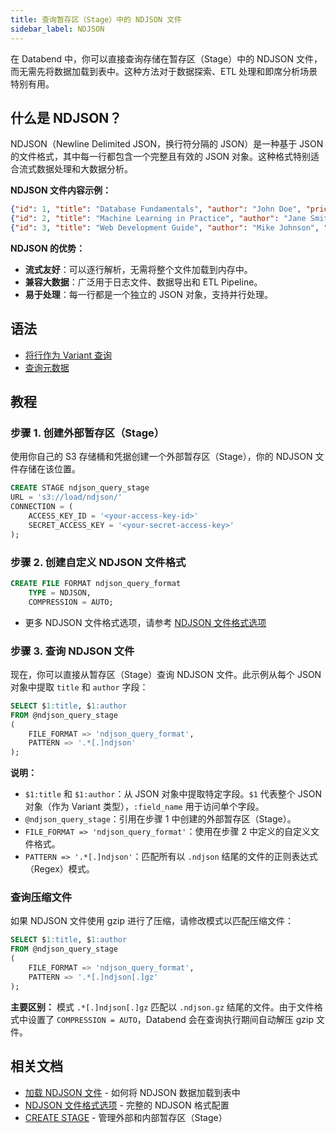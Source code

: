```yaml
---
title: 查询暂存区（Stage）中的 NDJSON 文件
sidebar_label: NDJSON
---
```


在 Databend 中，你可以直接查询存储在暂存区（Stage）中的 NDJSON 文件，而无需先将数据加载到表中。这种方法对于数据探索、ETL 处理和即席分析场景特别有用。

## 什么是 NDJSON？

NDJSON（Newline Delimited JSON，换行符分隔的 JSON）是一种基于 JSON 的文件格式，其中每一行都包含一个完整且有效的 JSON 对象。这种格式特别适合流式数据处理和大数据分析。

**NDJSON 文件内容示例：**
```json
{"id": 1, "title": "Database Fundamentals", "author": "John Doe", "price": 45.50, "category": "Technology"}
{"id": 2, "title": "Machine Learning in Practice", "author": "Jane Smith", "price": 68.00, "category": "AI"}
{"id": 3, "title": "Web Development Guide", "author": "Mike Johnson", "price": 52.30, "category": "Frontend"}
```

**NDJSON 的优势：**
- **流式友好**：可以逐行解析，无需将整个文件加载到内存中。
- **兼容大数据**：广泛用于日志文件、数据导出和 ETL Pipeline。
- **易于处理**：每一行都是一个独立的 JSON 对象，支持并行处理。

## 语法

- [将行作为 Variant 查询](./index.md#query-rows-as-variants)
- [查询元数据](./index.md#query-metadata)

## 教程

### 步骤 1. 创建外部暂存区（Stage）

使用你自己的 S3 存储桶和凭据创建一个外部暂存区（Stage），你的 NDJSON 文件存储在该位置。
```sql
CREATE STAGE ndjson_query_stage 
URL = 's3://load/ndjson/' 
CONNECTION = (
    ACCESS_KEY_ID = '<your-access-key-id>' 
    SECRET_ACCESS_KEY = '<your-secret-access-key>'
);
```

### 步骤 2. 创建自定义 NDJSON 文件格式

```sql
CREATE FILE FORMAT ndjson_query_format 
    TYPE = NDJSON,
    COMPRESSION = AUTO;
```

- 更多 NDJSON 文件格式选项，请参考 [NDJSON 文件格式选项](/sql/sql-reference/file-format-options#ndjson-options)

### 步骤 3. 查询 NDJSON 文件

现在，你可以直接从暂存区（Stage）查询 NDJSON 文件。此示例从每个 JSON 对象中提取 `title` 和 `author` 字段：

```sql
SELECT $1:title, $1:author
FROM @ndjson_query_stage
(
    FILE_FORMAT => 'ndjson_query_format',
    PATTERN => '.*[.]ndjson'
);
```

**说明：**
- `$1:title` 和 `$1:author`：从 JSON 对象中提取特定字段。`$1` 代表整个 JSON 对象（作为 Variant 类型），`:field_name` 用于访问单个字段。
- `@ndjson_query_stage`：引用在步骤 1 中创建的外部暂存区（Stage）。
- `FILE_FORMAT => 'ndjson_query_format'`：使用在步骤 2 中定义的自定义文件格式。
- `PATTERN => '.*[.]ndjson'`：匹配所有以 `.ndjson` 结尾的文件的正则表达式（Regex）模式。

### 查询压缩文件

如果 NDJSON 文件使用 gzip 进行了压缩，请修改模式以匹配压缩文件：

```sql
SELECT $1:title, $1:author
FROM @ndjson_query_stage
(
    FILE_FORMAT => 'ndjson_query_format',
    PATTERN => '.*[.]ndjson[.]gz'
);
```

**主要区别：** 模式 `.*[.]ndjson[.]gz` 匹配以 `.ndjson.gz` 结尾的文件。由于文件格式中设置了 `COMPRESSION = AUTO`，Databend 会在查询执行期间自动解压 gzip 文件。

## 相关文档

- [加载 NDJSON 文件](../03-load-semistructured/03-load-ndjson.md) - 如何将 NDJSON 数据加载到表中
- [NDJSON 文件格式选项](/sql/sql-reference/file-format-options#ndjson-options) - 完整的 NDJSON 格式配置
- [CREATE STAGE](/sql/sql-commands/ddl/stage/ddl-create-stage) - 管理外部和内部暂存区（Stage）